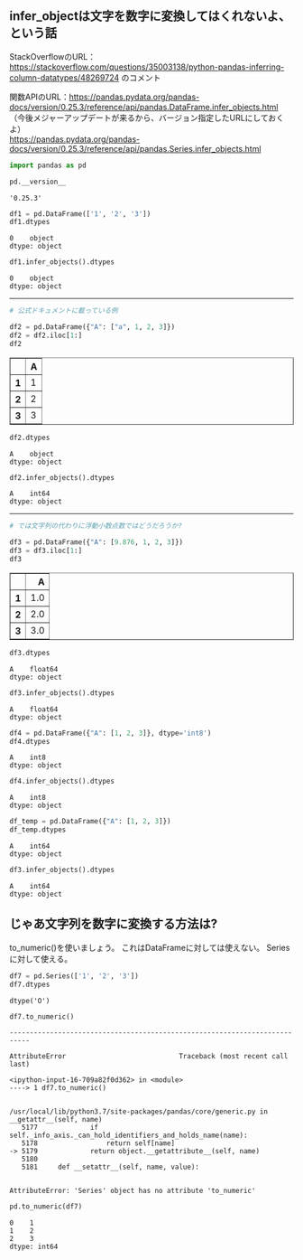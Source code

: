 ## infer_objectは文字を数字に変換してはくれないよ、という話

StackOverflowのURL：  https://stackoverflow.com/questions/35003138/python-pandas-inferring-column-datatypes/48269724 のコメント  

関数APIのURL：https://pandas.pydata.org/pandas-docs/version/0.25.3/reference/api/pandas.DataFrame.infer_objects.html  
（今後メジャーアップデートが来るから、バージョン指定したURLにしておくよ）  
https://pandas.pydata.org/pandas-docs/version/0.25.3/reference/api/pandas.Series.infer_objects.html



```python
import pandas as pd
```


```python
pd.__version__
```




    '0.25.3'




```python
df1 = pd.DataFrame(['1', '2', '3'])
df1.dtypes
```




    0    object
    dtype: object




```python
df1.infer_objects().dtypes
```




    0    object
    dtype: object



---


```python
# 公式ドキュメントに載っている例

df2 = pd.DataFrame({"A": ["a", 1, 2, 3]})
df2 = df2.iloc[1:]
df2
```




<div>
<style scoped>
    .dataframe tbody tr th:only-of-type {
        vertical-align: middle;
    }

    .dataframe tbody tr th {
        vertical-align: top;
    }

    .dataframe thead th {
        text-align: right;
    }
</style>
<table border="1" class="dataframe">
  <thead>
    <tr style="text-align: right;">
      <th></th>
      <th>A</th>
    </tr>
  </thead>
  <tbody>
    <tr>
      <th>1</th>
      <td>1</td>
    </tr>
    <tr>
      <th>2</th>
      <td>2</td>
    </tr>
    <tr>
      <th>3</th>
      <td>3</td>
    </tr>
  </tbody>
</table>
</div>




```python
df2.dtypes
```




    A    object
    dtype: object




```python
df2.infer_objects().dtypes
```




    A    int64
    dtype: object



---


```python
# では文字列の代わりに浮動小数点数ではどうだろうか?

df3 = pd.DataFrame({"A": [9.876, 1, 2, 3]})
df3 = df3.iloc[1:]
df3
```




<div>
<style scoped>
    .dataframe tbody tr th:only-of-type {
        vertical-align: middle;
    }

    .dataframe tbody tr th {
        vertical-align: top;
    }

    .dataframe thead th {
        text-align: right;
    }
</style>
<table border="1" class="dataframe">
  <thead>
    <tr style="text-align: right;">
      <th></th>
      <th>A</th>
    </tr>
  </thead>
  <tbody>
    <tr>
      <th>1</th>
      <td>1.0</td>
    </tr>
    <tr>
      <th>2</th>
      <td>2.0</td>
    </tr>
    <tr>
      <th>3</th>
      <td>3.0</td>
    </tr>
  </tbody>
</table>
</div>




```python
df3.dtypes
```




    A    float64
    dtype: object




```python
df3.infer_objects().dtypes
```




    A    float64
    dtype: object




```python
df4 = pd.DataFrame({"A": [1, 2, 3]}, dtype='int8')
df4.dtypes
```




    A    int8
    dtype: object




```python
df4.infer_objects().dtypes
```




    A    int8
    dtype: object




```python
df_temp = pd.DataFrame({"A": [1, 2, 3]})
df_temp.dtypes
```




    A    int64
    dtype: object




```python
df3.infer_objects().dtypes
```




    A    int64
    dtype: object



## じゃあ文字列を数字に変換する方法は?

to_numeric()を使いましょう。
これはDataFrameに対しては使えない。
Seriesに対して使える。


```python
df7 = pd.Series(['1', '2', '3'])
df7.dtypes
```




    dtype('O')




```python
df7.to_numeric()
```


    ---------------------------------------------------------------------------

    AttributeError                            Traceback (most recent call last)

    <ipython-input-16-709a82f0d362> in <module>
    ----> 1 df7.to_numeric()
    

    /usr/local/lib/python3.7/site-packages/pandas/core/generic.py in __getattr__(self, name)
       5177             if self._info_axis._can_hold_identifiers_and_holds_name(name):
       5178                 return self[name]
    -> 5179             return object.__getattribute__(self, name)
       5180 
       5181     def __setattr__(self, name, value):


    AttributeError: 'Series' object has no attribute 'to_numeric'



```python
pd.to_numeric(df7)
```




    0    1
    1    2
    2    3
    dtype: int64




```python

```
